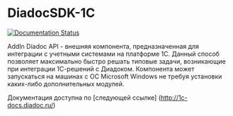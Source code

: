 # DiadocSDK-1C

[![Documentation Status](https://readthedocs.org/projects/diadocsdk-1c/badge/?version=latest)](https://readthedocs.org/projects/diadocsdk-1c/?badge=latest)

AddIn Diadoc API - внешняя компонента, предназначенная для интеграции с учетными системами на платформе 1С. Данный способ позволяет максимально быстро решать типовые задачи, возникающие при интеграции 1С-решений с Диадоком. Компонента может запускаться на машинах с ОС Microsoft Windows не требуя установки каких-либо дополнительных модулей.

Документация доступна по [следующей ссылке] (http://1c-docs.diadoc.ru/)

